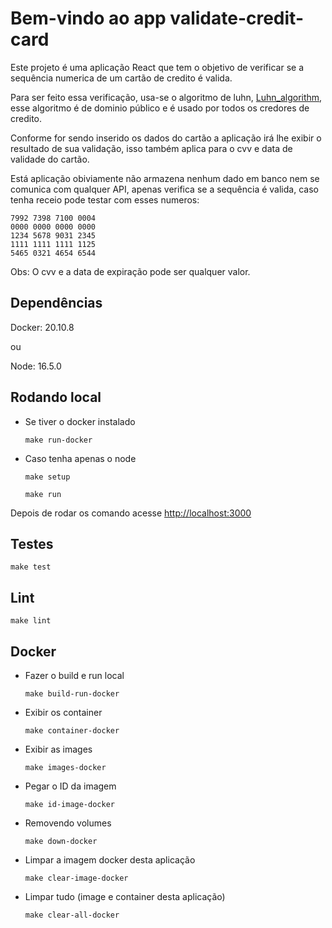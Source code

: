 # Bem-vindo ao app validate-credit-card

Este projeto é uma aplicação React que tem o objetivo de verificar se a sequência numerica de um cartão de credito é valida.

Para ser feito essa verificação, usa-se o algoritmo de luhn,
[Luhn_algorithm](https://en.wikipedia.org/wiki/Luhn_algorithm), esse algoritmo é de dominio público e é usado por todos os credores de credito.

Conforme for sendo inserido os dados do cartão a aplicação irá lhe exibir o resultado de sua validação, isso também aplica para o cvv e data de validade do cartão.

Está aplicação obiviamente não armazena nenhum dado em banco nem se comunica com qualquer API, apenas verifica se a sequência é valida, caso tenha receio pode testar com esses numeros:
```
7992 7398 7100 0004
0000 0000 0000 0000
1234 5678 9031 2345
1111 1111 1111 1125
5465 0321 4654 6544
```

Obs: O cvv e a data de expiração pode ser qualquer valor.
## Dependências 

Docker: 20.10.8

ou

Node: 16.5.0

## Rodando local

* Se tiver o docker instalado 

    `make run-docker`

* Caso tenha apenas o node

    `make setup`

    `make run`

Depois de rodar os comando acesse [http://localhost:3000](http://localhost:3000)
## Testes
`make test`

## Lint
`make lint`

## Docker
* Fazer o build e run local

    `make build-run-docker`

* Exibir os container

    `make container-docker`

* Exibir as images

    `make images-docker`

* Pegar o ID da imagem

    `make id-image-docker`

* Removendo volumes
    
    `make down-docker`

* Limpar a imagem docker desta aplicação

    `make clear-image-docker`

* Limpar tudo (image e container desta aplicação)

    `make clear-all-docker`
